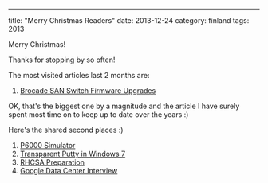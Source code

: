---
title: "Merry Christmas Readers"
date: 2013-12-24
category: finland
tags: 2013

Merry Christmas!

Thanks for stopping by so often!

The most visited articles last 2 months are:

1. [Brocade SAN Switch Firmware Upgrades](http://www.guldmyr.com/blog/brocade-san-switch-firmware-upgrades/ "Brocade SAN Switch Firmware Upgrades")

OK, that's the biggest one by a magnitude and the article I have surely spent most time on to keep up to date over the years :)

Here's the shared second places :)

1. [P6000 Simulator](http://www.guldmyr.com/blog/p6000-eva-command-view-simulator/ "P6000 – EVA – Command View Simulator")
2. [Transparent Putty in Windows 7](http://www.guldmyr.com/blog/transparent-putty-in-windows-7/ "Transparent PuTTY in Windows 7")
3. [RHCSA Preparation](http://www.guldmyr.com/blog/rhcsa-preparation/ "Red Hat Certification – RHCSA – Preparation")
4. [Google Data Center Interview](http://www.guldmyr.com/blog/google-interview-data-center-it-technician/ "Google Interview – Data Center IT Technician")
